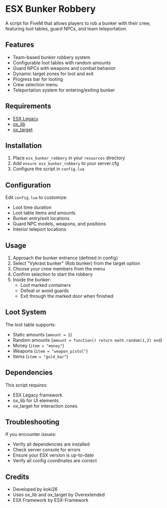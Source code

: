# ESX Bunker Robbery

A script for FiveM that allows players to rob a bunker with their crew, featuring loot tables, guard NPCs, and team teleportation.

## Features

- Team-based bunker robbery system
- Configurable loot tables with random amounts
- Guard NPCs with weapons and combat behavior
- Dynamic target zones for loot and exit
- Progress bar for looting
- Crew selection menu
- Teleportation system for entering/exiting bunker

## Requirements

- [ESX Legacy](https://github.com/esx-framework/esx-legacy)
- [ox_lib](https://github.com/overextended/ox_lib)
- [ox_target](https://github.com/overextended/ox_target)

## Installation

1. Place `esx_bunker_robbery` in your `resources` directory
2. Add `ensure esx_bunker_robbery` to your server.cfg
3. Configure the script in `config.lua`

## Configuration

Edit `config.lua` to customize:

- Loot time duration
- Loot table items and amounts
- Bunker entry/exit locations
- Guard NPC models, weapons, and positions
- Interior teleport locations

## Usage

1. Approach the bunker entrance (defined in config)
2. Select "Vykrást bunker" (Rob bunker) from the target option
3. Choose your crew members from the menu
4. Confirm selection to start the robbery
5. Inside the bunker:
   - Loot marked containers
   - Defeat or avoid guards
   - Exit through the marked door when finished

## Loot System

The loot table supports:
- Static amounts (`amount = 1`)
- Random amounts (`amount = function() return math.random(1,3) end`)
- Money (`item = "money"`)
- Weapons (`item = "weapon_pistol"`)
- Items (`item = "gold_bar"`)

## Dependencies

This script requires:
- ESX Legacy framework
- ox_lib for UI elements
- ox_target for interaction zones

## Troubleshooting

If you encounter issues:
- Verify all dependencies are installed
- Check server console for errors
- Ensure your ESX version is up-to-date
- Verify all config coordinates are correct

## Credits

- Developed by koki26
- Uses ox_lib and ox_target by Overextended
- ESX Framework by ESX-Framework